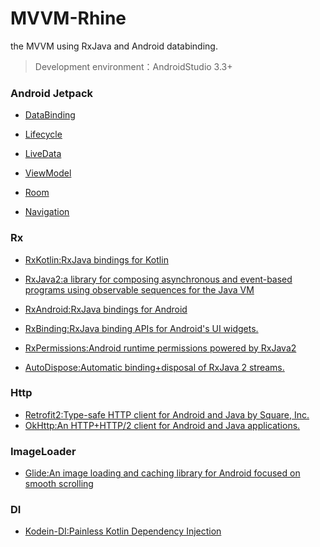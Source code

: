 # MVVM-Rhine

the MVVM using RxJava and Android databinding.

> Development environment：AndroidStudio 3.3+ 

### Android Jetpack

* [DataBinding](https://developer.android.com/topic/libraries/data-binding/)

* [Lifecycle](https://developer.android.com/topic/libraries/architecture/lifecycle)
* [LiveData](https://developer.android.com/topic/libraries/architecture/livedata)
* [ViewModel](https://developer.android.com/topic/libraries/architecture/viewmodel)
* [Room](https://developer.android.com/topic/libraries/architecture/room)

* [Navigation](https://developer.android.com/topic/libraries/architecture/navigation/)

### Rx

* [RxKotlin:RxJava bindings for Kotlin](https://github.com/ReactiveX/RxKotlin)
* [RxJava2:a library for composing asynchronous and event-based programs using observable sequences for the Java VM](https://github.com/ReactiveX/RxJava)
* [RxAndroid:RxJava bindings for Android](https://github.com/ReactiveX/RxAndroid)

* [RxBinding:RxJava binding APIs for Android's UI widgets.](https://github.com/JakeWharton/RxBinding)
* [RxPermissions:Android runtime permissions powered by RxJava2](https://github.com/tbruyelle/RxPermissions)
* [AutoDispose:Automatic binding+disposal of RxJava 2 streams.](https://github.com/uber/AutoDispose)

### Http

* [Retrofit2:Type-safe HTTP client for Android and Java by Square, Inc.](https://github.com/square/retrofit)
* [OkHttp:An HTTP+HTTP/2 client for Android and Java applications.](https://github.com/square/okhttp)

### ImageLoader

* [Glide:An image loading and caching library for Android focused on smooth scrolling](https://github.com/bumptech/glide)

### DI

* [Kodein-DI:Painless Kotlin Dependency Injection](https://github.com/Kodein-Framework/Kodein-DI)
